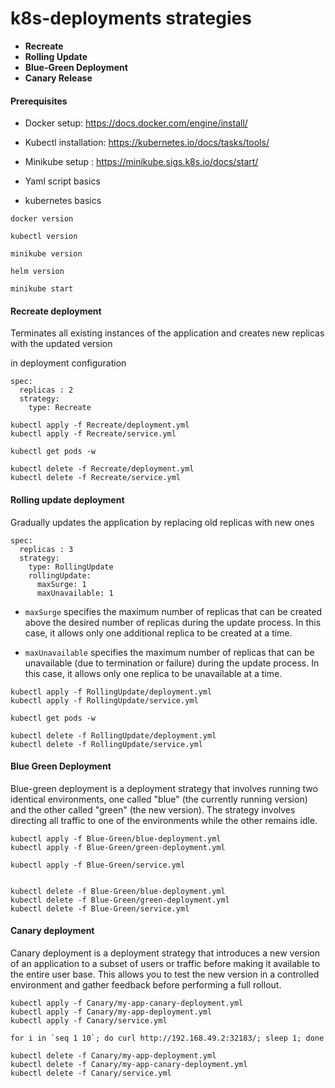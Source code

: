# k8s-deployments strategies

- **Recreate**
- **Rolling Update**
- **Blue-Green Deployment**
- **Canary Release**

#### Prerequisites

- Docker setup: https://docs.docker.com/engine/install/
- Kubectl installation: https://kubernetes.io/docs/tasks/tools/
- Minikube setup : https://minikube.sigs.k8s.io/docs/start/

- Yaml script basics
- kubernetes basics 

```
docker version

kubectl version

minikube version

helm version

minikube start
```

#### Recreate deployment

Terminates all existing instances of the application and creates new replicas with the updated version

in deployment configuration

```
spec:
  replicas : 2
  strategy: 
    type: Recreate

```

```
kubectl apply -f Recreate/deployment.yml
kubectl apply -f Recreate/service.yml

kubectl get pods -w

kubectl delete -f Recreate/deployment.yml
kubectl delete -f Recreate/service.yml

```

#### Rolling update deployment

Gradually updates the application by replacing old replicas with new ones

```
spec:
  replicas : 3
  strategy:
    type: RollingUpdate
    rollingUpdate:
      maxSurge: 1
      maxUnavailable: 1

```

- `maxSurge` specifies the maximum number of replicas that can be created above the desired number of replicas during the update process. In this case, it allows only one additional replica to be created at a time.

- `maxUnavailable` specifies the maximum number of replicas that can be unavailable (due to termination or failure) during the update process. In this case, it allows only one replica to be unavailable at a time.

```
kubectl apply -f RollingUpdate/deployment.yml
kubectl apply -f RollingUpdate/service.yml

kubectl get pods -w

kubectl delete -f RollingUpdate/deployment.yml
kubectl delete -f RollingUpdate/service.yml

```



#### Blue Green Deployment

Blue-green deployment is a deployment strategy that involves running two identical environments, one called "blue" (the currently running version) and the other called "green" (the new version). The strategy involves directing all traffic to one of the environments while the other remains idle. 

```
kubectl apply -f Blue-Green/blue-deployment.yml
kubectl apply -f Blue-Green/green-deployment.yml

kubectl apply -f Blue-Green/service.yml


kubectl delete -f Blue-Green/blue-deployment.yml
kubectl delete -f Blue-Green/green-deployment.yml
kubectl delete -f Blue-Green/service.yml

```


#### Canary deployment

Canary deployment is a deployment strategy that introduces a new version of an application to a subset of users or traffic before making it available to the entire user base. This allows you to test the new version in a controlled environment and gather feedback before performing a full rollout. 

```
kubectl apply -f Canary/my-app-canary-deployment.yml
kubectl apply -f Canary/my-app-deployment.yml
kubectl apply -f Canary/service.yml

for i in `seq 1 10`; do curl http://192.168.49.2:32183/; sleep 1; done

kubectl delete -f Canary/my-app-deployment.yml
kubectl delete -f Canary/my-app-canary-deployment.yml
kubectl delete -f Canary/service.yml

```

